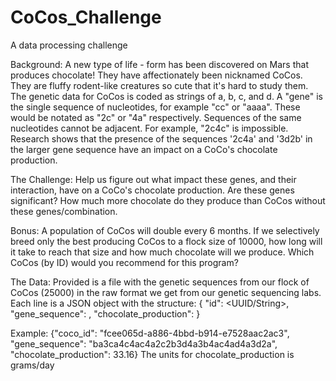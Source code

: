 # CoCos_Challenge
A data processing challenge

Background:
A new type of life - form has been discovered on Mars that produces chocolate! 
They have affectionately been nicknamed CoCos.
They are fluffy rodent-like creatures so cute that it's hard to study them. 
The genetic data for CoCos is coded as strings of a, b, c, and d. 
A "gene" is the single sequence of nucleotides, for example "cc" or "aaaa". 
These would be notated as "2c" or "4a" respectively.
Sequences of the same nucleotides cannot be adjacent. For example, "2c4c" is impossible. 
Research shows that the presence of the sequences '2c4a' and '3d2b' in the larger gene sequence have an impact on a CoCo's chocolate production.

The Challenge:
Help us figure out what impact these genes, and their interaction, have on a CoCo's chocolate production.
Are these genes significant? How much more chocolate do they produce than CoCos without these genes/combination. 

Bonus:
A population of CoCos will double every 6 months. 
If we selectively breed only the best producing CoCos to a flock size of 10000, how long will it take to reach that size and how much chocolate will we produce. 
Which CoCos (by ID) would you recommend for this program?

The Data:
Provided is a file with the genetic sequences from our flock of CoCos (25000) in the raw format we get from our genetic sequencing labs.
Each line is a JSON object with the structure:
{
    "id": <UUID/String>,
    "gene_sequence": <String>,
    "chocolate_production": <float>
}

Example: 
{"coco_id": "fcee065d-a886-4bbd-b914-e7528aac2ac3", "gene_sequence": "ba3ca4c4ac4a2c2b3d4a3b4ac4ad4a3d2a", "chocolate_production": 33.16}
The units for chocolate_production is grams/day